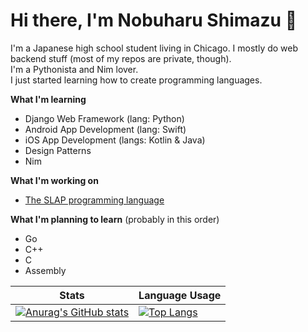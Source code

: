 # Hi there, I'm Nobuharu Shimazu 👋

I'm a Japanese high school student living in Chicago. I mostly do web backend stuff (most of my repos are private, though).<br>
I'm a Pythonista and Nim lover.<br>
I just started learning how to create programming languages.

**What I'm learning**
 - Django Web Framework (lang: Python)
 - Android App Development (lang: Swift)
 - iOS App Development (langs: Kotlin & Java)
 - Design Patterns
 - Nim

**What I'm working on**
 - [The SLAP programming language](https://github.com/bichanna/slap#the-slap-programming-language)

**What I'm planning to learn** (probably in this order)
 - Go
 - C++
 - C
 - Assembly

| Stats | Language Usage |
| ----------- | ----------- |
| [![Anurag's GitHub stats](https://github-readme-stats.vercel.app/api?username=bichanna&count_private=true&show_icons=true)](https://github.com/anuraghazra/github-readme-stats)| [![Top Langs](https://github-readme-stats.vercel.app/api/top-langs/?username=bichanna&langs_count=6&layout=compact)](https://github.com/anuraghazra/github-readme-stats)

